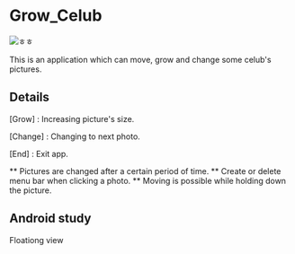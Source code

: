 # Grow_Celub
![ㅎㅎ](/C:\Users\mypc\Desktop/to/ㅎㅎ.png)

This is an application which can move, grow and change some celub's pictures.

## Details
[Grow] : Increasing picture's size.

[Change] : Changing to next photo.

[End] : Exit app.

** Pictures are changed after a certain period of time. 
** Create or delete menu bar when clicking a photo. 
** Moving is possible while holding down the picture. 

## Android study
Floationg view
